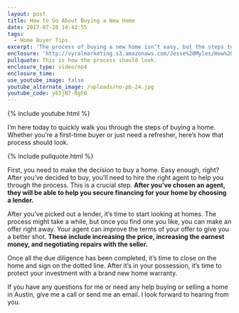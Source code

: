 ```yaml
---
layout: post
title: How to Go About Buying a New Home
date: 2017-07-20 14:42:55
tags:
  - Home Buyer Tips
excerpt: 'The process of buying a new home isn’t easy, but the steps to follow are.'
enclosure: 'http://vyralmarketing.s3.amazonaws.com/Jesse%20Myles/How%20to%20Go%20About%20Buying%20a%20New%20Home.mp4'
pullquote: This is how the process should look.
enclosure_type: video/mp4
enclosure_time:
use_youtube_image: false
youtube_alternate_image: /uploads/no-pb-24.jpg
youtube_code: y65jN7-RgF0
---
```



{% include youtube.html %}

I’m here today to quickly walk you through the steps of buying a home. Whether you’re a first-time buyer or just need a refresher, here’s how that process should look.

{% include pullquote.html %}

First, you need to make the decision to buy a home. Easy enough, right? After you’ve decided to buy, you’ll need to hire the right agent to help you through the process. This is a crucial step. **After you’ve chosen an agent, they will be able to help you secure financing for your home by choosing a lender.**

After you’ve picked out a lender, it’s time to start looking at homes. The process might take a while, but once you find one you like, you can make an offer right away. Your agent can improve the terms of your offer to give you a better shot. **These include increasing the price, increasing the earnest money, and negotiating repairs with the seller.**

Once all the due diligence has been completed, it’s time to close on the home and sign on the dotted line. After it’s in your possession, it’s time to protect your investment with a brand new home warranty.

If you have any questions for me or need any help buying or selling a home in Austin, give me a call or send me an email. I look forward to hearing from you.